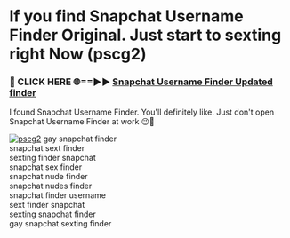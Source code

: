 # If you find Snapchat Username Finder Original. Just start to sexting right Now (pscg2)

<h3>🔴 CLICK HERE 🌐==►► <a href="https://tinyurl.com/mtbk5fxa" rel="nofollow">Snapchat Username Finder Updated finder</a></h3>

I found Snapchat Username Finder. You'll definitely like. Just don't open Snapchat Username Finder at work 😉💬

[![pscg2](https://i.imgur.com/Q8WKrnY.jpeg)](https://tinyurl.com/mtbk5fxa)
gay snapchat finder<br>
snapchat sext finder<br>
sexting finder snapchat<br>
snapchat sex finder<br>
snapchat nude finder<br>
snapchat nudes finder<br>
snapchat finder username<br>
sext finder snapchat<br>
sexting snapchat finder<br>
gay snapchat sexting finder